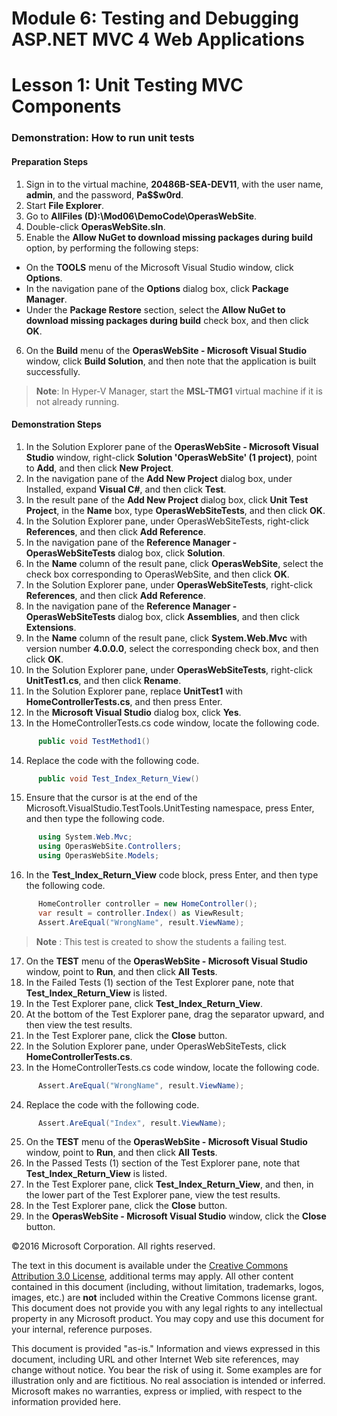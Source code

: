 ﻿# Module 6: Testing and Debugging ASP.NET MVC 4 Web Applications

# Lesson 1: Unit Testing MVC Components

### Demonstration: How to run unit tests

#### Preparation Steps

1. Sign in to the virtual machine, **20486B-SEA-DEV11**, with the user name, **admin**, and the password, **Pa$$w0rd**.
2. Start **File Explorer**.
3. Go to **AllFiles (D):\Mod06\DemoCode\OperasWebSite**.
4. Double-click **OperasWebSite.sln**.
5. Enable the **Allow NuGet to download missing packages during build** option, by performing the following steps:   
  - On the **TOOLS** menu of the Microsoft Visual Studio window, click **Options**.   
  - In the navigation pane of the **Options** dialog box, click **Package Manager**.   
  - Under the **Package Restore** section, select the **Allow NuGet to download missing packages during build** check box, and then click **OK**.
6. On the **Build** menu of the **OperasWebSite - Microsoft Visual Studio** window, click **Build Solution**, and then note that the application is built successfully.
  
  >**Note**: In Hyper-V Manager, start the **MSL-TMG1** virtual machine if it is not already running.

#### Demonstration Steps

1. In the Solution Explorer pane of the **OperasWebSite - Microsoft Visual Studio** window, right-click **Solution &#39;OperasWebSite&#39; (1 project)**, point to **Add**, and then click **New Project**.
2. In the navigation pane of the **Add New Project** dialog box, under Installed, expand **Visual C#**, and then click **Test**.
3. In the result pane of the **Add New Project** dialog box, click **Unit Test Project**, in the **Name** box, type  **OperasWebSiteTests**, and then click **OK**.
4. In the Solution Explorer pane, under OperasWebSiteTests, right-click **References**, and then click **Add Reference**.
5. In the navigation pane of the **Reference Manager - OperasWebSiteTests** dialog box, click **Solution**.
6. In the **Name** column of the result pane, click **OperasWebSite**, select the check box corresponding to OperasWebSite, and then click **OK**.
7. In the Solution Explorer pane, under **OperasWebSiteTests**, right-click **References**, and then click **Add Reference**.
8. In the navigation pane of the **Reference Manager - OperasWebSiteTests** dialog box, click **Assemblies**, and then click  **Extensions**.
9. In the **Name** column of the result pane, click **System.Web.Mvc** with version number **4.0.0.0**, select the corresponding check box, and then click **OK**.
10. In the Solution Explorer pane, under **OperasWebSiteTests**, right-click **UnitTest1.cs**, and then click **Rename**.
11. In the Solution Explorer pane, replace **UnitTest1** with **HomeControllerTests.cs**, and then press Enter.
12. In the **Microsoft Visual Studio** dialog box, click **Yes**.
13. In the HomeControllerTests.cs code window, locate the following code.

  ```cs
        public void TestMethod1()
```
14. Replace the code with the following code.

  ```cs
        public void Test_Index_Return_View()
```
15. Ensure that the cursor is at the end of the Microsoft.VisualStudio.TestTools.UnitTesting namespace, press Enter, and then type the following code.

  ```cs
        using System.Web.Mvc;
        using OperasWebSite.Controllers;
        using OperasWebSite.Models;
```
16. In the **Test\_Index\_Return\_View** code block, press Enter, and then type the following code.

  ```cs
        HomeController controller = new HomeController();
        var result = controller.Index() as ViewResult;
        Assert.AreEqual("WrongName", result.ViewName);         
```
   >**Note** : This test is created to show the students a failing test.

17. On the **TEST** menu of the **OperasWebSite - Microsoft Visual Studio** window, point to **Run**, and then click **All Tests**.
18. In the Failed Tests (1) section of the Test Explorer pane, note that **Test\_Index\_Return\_View** is listed.
19. In the Test Explorer pane, click **Test\_Index\_Return\_View**.
20. At the bottom of the Test Explorer pane, drag the separator upward, and then view the test results.
21. In the Test Explorer pane, click the **Close** button.
22. In the Solution Explorer pane, under OperasWebSiteTests, click **HomeControllerTests.cs**.
23. In the HomeControllerTests.cs code window, locate the following code.

  ```cs
        Assert.AreEqual("WrongName", result.ViewName);
```
24. Replace the code with the following code.

  ```cs
        Assert.AreEqual("Index", result.ViewName);
```
25. On the **TEST** menu of the **OperasWebSite - Microsoft Visual Studio** window, point to **Run**, and then click **All Tests**.
26. In the Passed Tests (1) section of the Test Explorer pane, note that **Test\_Index\_Return\_View** is listed.
27. In the Test Explorer pane, click **Test\_Index\_Return\_View**, and then, in the lower part of the Test Explorer pane, view the test results.
28. In the Test Explorer pane, click the **Close** button.
29. In the **OperasWebSite - Microsoft Visual Studio** window, click the **Close** button.

©2016 Microsoft Corporation. All rights reserved.

The text in this document is available under the  [Creative Commons Attribution 3.0 License](https://creativecommons.org/licenses/by/3.0/legalcode), additional terms may apply. All other content contained in this document (including, without limitation, trademarks, logos, images, etc.) are  **not**  included within the Creative Commons license grant. This document does not provide you with any legal rights to any intellectual property in any Microsoft product. You may copy and use this document for your internal, reference purposes.

This document is provided &quot;as-is.&quot; Information and views expressed in this document, including URL and other Internet Web site references, may change without notice. You bear the risk of using it. Some examples are for illustration only and are fictitious. No real association is intended or inferred. Microsoft makes no warranties, express or implied, with respect to the information provided here.
